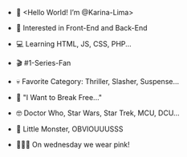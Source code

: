 - 👋 <Hello World! I’m @Karina-Lima>
- 🔎 Interested in Front-End and Back-End
- 💻 Learning HTML, JS, CSS, PHP...

- 🎬 #1-Series-Fan
- 💀 Favorite Category: Thriller, Slasher, Suspense...
- 👑 "I Want to Break Free..."
- 🤓 Doctor Who, Star Wars, Star Trek, MCU, DCU...
- 👾 Little Monster, OBVIOUUUSSS
- 👱🏻‍♀️ On wednesday we wear pink!



